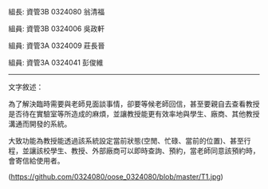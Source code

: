 組長: 資管3B 0324080 翁清福

組員: 資管3B 0324006 吳政軒

組員: 資管3A 0324009 莊長晉 
                           
組員: 資管3A 0324041 彭俊維 
                           
***

文字敘述：

  為了解決臨時需要與老師見面談事情，卻要等候老師回信，甚至要親自去查看教授是否待在實驗室等所造成的麻煩，並讓教授能更有效率地與學生、廠商、其他教授溝通而開發的系統。

  大致功能為教授能透過該系統設定當前狀態(空閒、忙碌、當前的位置)、甚至行程，並讓該校學生、教授、外部廠商可以即時查詢、預約，當老師同意該預約時，會寄信給使用者。

  (https://github.com/0324080/oose_0324080/blob/master/T1.jpg)
